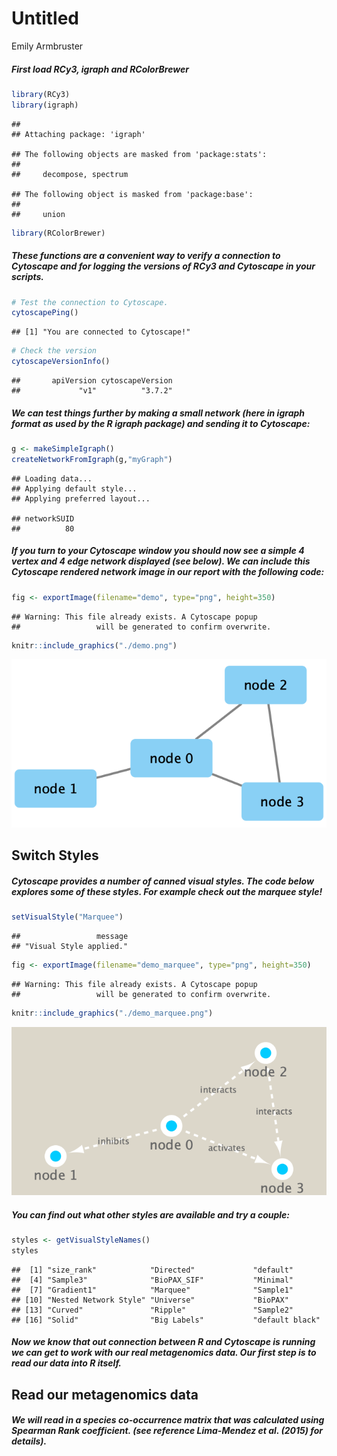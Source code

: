 Untitled
================
Emily Armbruster

##### First load RCy3, igraph and RColorBrewer

``` r
library(RCy3)
library(igraph)
```

    ## 
    ## Attaching package: 'igraph'

    ## The following objects are masked from 'package:stats':
    ## 
    ##     decompose, spectrum

    ## The following object is masked from 'package:base':
    ## 
    ##     union

``` r
library(RColorBrewer)
```

##### These functions are a convenient way to verify a connection to Cytoscape and for logging the versions of RCy3 and Cytoscape in your scripts.

``` r
# Test the connection to Cytoscape.
cytoscapePing()
```

    ## [1] "You are connected to Cytoscape!"

``` r
# Check the version
cytoscapeVersionInfo()
```

    ##       apiVersion cytoscapeVersion 
    ##             "v1"          "3.7.2"

##### We can test things further by making a small network (here in igraph format as used by the R igraph package) and sending it to Cytoscape:

``` r
g <- makeSimpleIgraph()
createNetworkFromIgraph(g,"myGraph")
```

    ## Loading data...
    ## Applying default style...
    ## Applying preferred layout...

    ## networkSUID 
    ##          80

##### If you turn to your Cytoscape window you should now see a simple 4 vertex and 4 edge network displayed (see below). We can include this Cytoscape rendered network image in our report with the following code:

``` r
fig <- exportImage(filename="demo", type="png", height=350)
```

    ## Warning: This file already exists. A Cytoscape popup 
    ##                 will be generated to confirm overwrite.

``` r
knitr::include_graphics("./demo.png")
```

![](./demo.png)<!-- -->

## Switch Styles

##### Cytoscape provides a number of canned visual styles. The code below explores some of these styles. For example check out the marquee style\!

``` r
setVisualStyle("Marquee")
```

    ##                 message 
    ## "Visual Style applied."

``` r
fig <- exportImage(filename="demo_marquee", type="png", height=350)
```

    ## Warning: This file already exists. A Cytoscape popup 
    ##                 will be generated to confirm overwrite.

``` r
knitr::include_graphics("./demo_marquee.png")
```

![](./demo_marquee.png)<!-- -->

##### You can find out what other styles are available and try a couple:

``` r
styles <- getVisualStyleNames()
styles
```

    ##  [1] "size_rank"            "Directed"             "default"             
    ##  [4] "Sample3"              "BioPAX_SIF"           "Minimal"             
    ##  [7] "Gradient1"            "Marquee"              "Sample1"             
    ## [10] "Nested Network Style" "Universe"             "BioPAX"              
    ## [13] "Curved"               "Ripple"               "Sample2"             
    ## [16] "Solid"                "Big Labels"           "default black"

##### Now we know that out connection between R and Cytoscape is running we can get to work with our real metagenomics data. Our first step is to read our data into R itself.

## Read our metagenomics data

##### We will read in a species co-occurrence matrix that was calculated using Spearman Rank coefficient. (see reference Lima-Mendez et al. (2015) for details).
